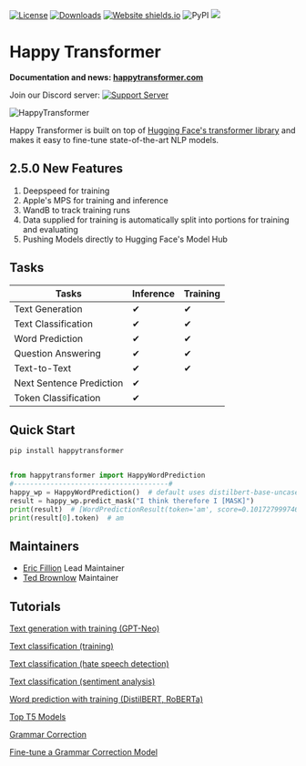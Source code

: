 [![License](https://img.shields.io/badge/License-Apache%202.0-blue.svg)](https://opensource.org/licenses/Apache-2.0) 
[![Downloads](https://pepy.tech/badge/happytransformer)](https://pepy.tech/project/happytransformer)
[![Website shields.io](https://img.shields.io/website-up-down-green-red/http/shields.io.svg)](http://happytransformer.com)
![PyPI](https://img.shields.io/pypi/v/happytransformer)
[![](https://github.com/EricFillion/happy-transformer/workflows/build/badge.svg)](https://github.com/EricFillion/happy-transformer/actions)

# Happy Transformer 
**Documentation and news: [happytransformer.com](http://happytransformer.com)**



Join our Discord server: [![Support Server](https://img.shields.io/discord/839263772312862740.svg?label=Discord&logo=Discord&colorB=7289da&style=?style=flat-square&logo=appveyor)](https://discord.gg/psVwe3wfTb)



![HappyTransformer](logo.png)

Happy Transformer is built on top of [Hugging Face's transformer library](https://huggingface.co/transformers/) and makes it easy to fine-tune state-of-the-art NLP models. 

## 2.5.0 New Features 
1. Deepspeed for training 
2. Apple's MPS for training and inference 
3. WandB to track training runs 
4. Data supplied for training is automatically split into portions for training and evaluating
5. Pushing Models directly to Hugging Face's Model Hub



## Tasks 
  
| Tasks                    | Inference | Training   |
|--------------------------|-----------|------------|
| Text Generation          | ✔         | ✔          |
| Text Classification      | ✔         | ✔          | 
| Word Prediction          | ✔         | ✔          |
| Question Answering       | ✔         | ✔          | 
| Text-to-Text             | ✔         | ✔          | 
| Next Sentence Prediction | ✔         |            | 
| Token Classification     | ✔         |            | 

## Quick Start
```sh
pip install happytransformer
```

```python

from happytransformer import HappyWordPrediction
#--------------------------------------#
happy_wp = HappyWordPrediction()  # default uses distilbert-base-uncased
result = happy_wp.predict_mask("I think therefore I [MASK]")
print(result)  # [WordPredictionResult(token='am', score=0.10172799974679947)]
print(result[0].token)  # am
```

## Maintainers
- [Eric Fillion](https://github.com/ericfillion)  Lead Maintainer
- [Ted Brownlow](https://github.com/ted537) Maintainer


## Tutorials 
[Text generation with training (GPT-Neo)](https://youtu.be/GzHJ3NUVtV4)

[Text classification (training)](https://www.vennify.ai/train-text-classification-transformers/) 

[Text classification (hate speech detection)](https://youtu.be/jti2sPQYzeQ) 

[Text classification (sentiment analysis)](https://youtu.be/Ew72EAgM7FM)

[Word prediction with training (DistilBERT, RoBERTa)](https://youtu.be/AWe0PHsPc_M)

[Top T5 Models ](https://www.vennify.ai/top-t5-transformer-models/)

[Grammar Correction](https://www.vennify.ai/grammar-correction-python/)

[Fine-tune a Grammar Correction Model](https://www.vennify.ai/fine-tune-grammar-correction/)
